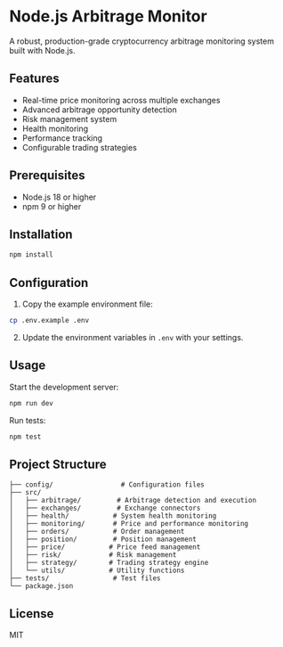 # Node.js Arbitrage Monitor

A robust, production-grade cryptocurrency arbitrage monitoring system built with Node.js.

## Features

- Real-time price monitoring across multiple exchanges
- Advanced arbitrage opportunity detection
- Risk management system
- Health monitoring
- Performance tracking
- Configurable trading strategies

## Prerequisites

- Node.js 18 or higher
- npm 9 or higher

## Installation

```bash
npm install
```

## Configuration

1. Copy the example environment file:
```bash
cp .env.example .env
```

2. Update the environment variables in `.env` with your settings.

## Usage

Start the development server:

```bash
npm run dev
```

Run tests:

```bash
npm test
```

## Project Structure

```
├── config/                 # Configuration files
├── src/
│   ├── arbitrage/         # Arbitrage detection and execution
│   ├── exchanges/         # Exchange connectors
│   ├── health/           # System health monitoring
│   ├── monitoring/       # Price and performance monitoring
│   ├── orders/           # Order management
│   ├── position/         # Position management
│   ├── price/           # Price feed management
│   ├── risk/            # Risk management
│   ├── strategy/        # Trading strategy engine
│   └── utils/           # Utility functions
├── tests/                # Test files
└── package.json
```

## License

MIT